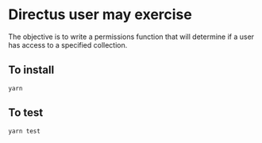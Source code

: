 # Directus user may exercise

The objective is to write a permissions function that will determine if a user has access to a specified collection.

## To install
```
yarn
```

## To test
```
yarn test
```

